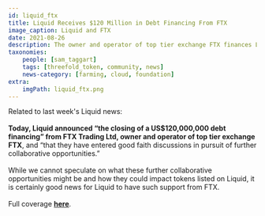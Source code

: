 ```yaml
---
id: liquid_ftx
title: Liquid Receives $120 Million in Debt Financing From FTX
image_caption: Liquid and FTX
date: 2021-08-26
description: The owner and operator of top tier exchange FTX finances Liquid and enters discussions around further collaboration.
taxonomies:
    people: [sam_taggart]
    tags: [threefold_token, community, news]
    news-category: [farming, cloud, foundation]
extra:
    imgPath: liquid_ftx.png
---
```


Related to last week's Liquid news:
<br/>
<br/>
**Today, Liquid announced “the closing of a US$120,000,000 debt financing” from FTX Trading Ltd, owner and operator of top tier exchange FTX**, and “that they have entered good faith discussions in pursuit of further collaborative opportunities.”
<br/>
<br/>
While we cannot speculate on what these further collaborative opportunities might be and how they could impact tokens listed on Liquid, it is certainly good news for Liquid to have such support from FTX.
<br/>
<br/>
Full coverage **[here](https://forum.threefold.io/t/liquid-exchange-receives-120-000-000-in-debt-financing-from-top-tier-ftx/1159)**.